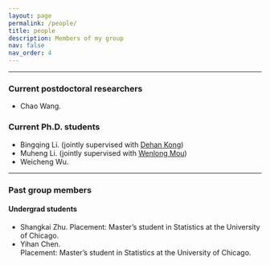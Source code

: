 ```yaml
---
layout: page
permalink: /people/
title: people 
description: Members of my group
nav: false
nav_order: 4
---
```


---

### Current postdoctoral researchers
- Chao Wang.

### Current Ph.D. students
- Bingqing Li. (jointly supervised with [Dehan Kong](https://sites.google.com/site/kongdehanstat/home?authuser=0))
- Muheng Li. (jointly supervised with [Wenlong Mou](https://mouwenlong.github.io))
- Weicheng Wu.
  
--- 

### Past group members

#### Undergrad students

- Shangkai Zhu. Placement: Master’s student in Statistics at the University of Chicago.
- Yihan Chen. <br> Placement: Master’s student in Statistics at the University of Chicago. 


